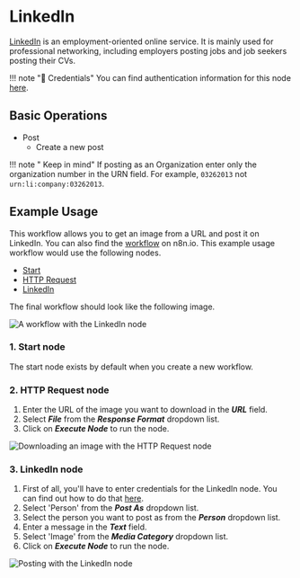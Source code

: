 # LinkedIn

[LinkedIn](https://www.linkedin.com/) is an employment-oriented online service. It is mainly used for professional networking, including employers posting jobs and job seekers posting their CVs.

!!! note "🔑 Credentials"
    You can find authentication information for this node [here](/integrations/credentials/linkedIn/).


## Basic Operations

* Post
    * Create a new post

!!! note " Keep in mind"
    If posting as an Organization enter only the organization number in the URN field. For example, `03262013` not `urn:li:company:03262013`.


## Example Usage

This workflow allows you to get an image from a URL and post it on LinkedIn. You can also find the [workflow](https://n8n.io/workflows/681) on n8n.io. This example usage workflow would use the following nodes.
- [Start](/integrations/core-nodes/n8n-nodes-base.start/)
- [HTTP Request](/integrations/core-nodes/n8n-nodes-base.httpRequest/)
- [LinkedIn]()

The final workflow should look like the following image.

![A workflow with the LinkedIn node](/_images/integrations/nodes/linkedin/workflow.png)

### 1. Start node

The start node exists by default when you create a new workflow.

### 2. HTTP Request node

1. Enter the URL of the image you want to download in the ***URL*** field.
2. Select ***File*** from the ***Response Format*** dropdown list.
3. Click on ***Execute Node*** to run the node.

![Downloading an image with the HTTP Request node](/_images/integrations/nodes/linkedin/httprequest_node.png)

### 3. LinkedIn node

1. First of all, you'll have to enter credentials for the LinkedIn node. You can find out how to do that [here](/integrations/credentials/linkedIn/).
2. Select 'Person' from the ***Post As*** dropdown list.
3. Select the person you want to post as from the ***Person*** dropdown list.
4. Enter a message in the ***Text*** field.
5. Select 'Image' from the ***Media Category*** dropdown list.
6. Click on ***Execute Node*** to run the node.

![Posting with the LinkedIn node](/_images/integrations/nodes/linkedin/linkedin_node.png)




